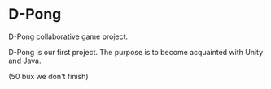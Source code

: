 # D-Pong
D-Pong collaborative game project.

D-Pong is our first project. The purpose is to become acquainted with Unity and Java.

(50 bux we don't finish)
